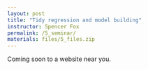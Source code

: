```yaml
---
layout: post
title: "Tidy regression and model building"
instructor: Spencer Fox
permalink: /5_seminar/
materials: files/5_files.zip
---
```


Coming soon to a website near you.
